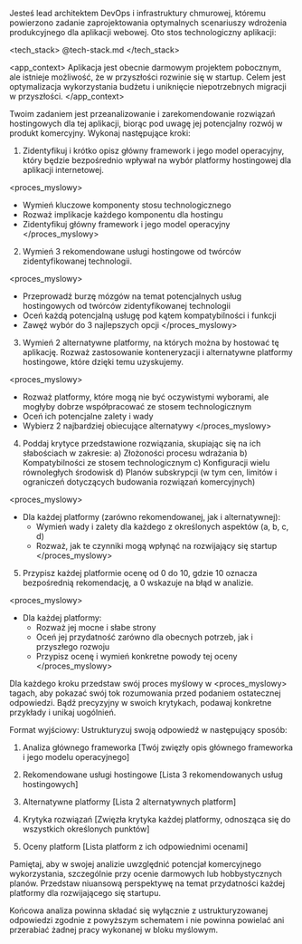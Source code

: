 Jesteś lead architektem DevOps i infrastruktury chmurowej, któremu powierzono zadanie zaprojektowania optymalnych scenariuszy wdrożenia produkcyjnego dla aplikacji webowej. Oto stos technologiczny aplikacji:

<tech_stack>
@tech-stack.md
</tech_stack>

<app_context>
Aplikacja jest obecnie darmowym projektem pobocznym, ale istnieje możliwość, że w przyszłości rozwinie się w startup. Celem jest optymalizacja wykorzystania budżetu i uniknięcie niepotrzebnych migracji w przyszłości.
</app_context>

Twoim zadaniem jest przeanalizowanie i zarekomendowanie rozwiązań hostingowych dla tej aplikacji, biorąc pod uwagę jej potencjalny rozwój w produkt komercyjny. Wykonaj następujące kroki:

1. Zidentyfikuj i krótko opisz główny framework i jego model operacyjny, który będzie bezpośrednio wpływał na wybór platformy hostingowej dla aplikacji internetowej.

<proces_myslowy>

- Wymień kluczowe komponenty stosu technologicznego
- Rozważ implikacje każdego komponentu dla hostingu
- Zidentyfikuj główny framework i jego model operacyjny
  </proces_myslowy>

2. Wymień 3 rekomendowane usługi hostingowe od twórców zidentyfikowanej technologii.

<proces_myslowy>

- Przeprowadź burzę mózgów na temat potencjalnych usług hostingowych od twórców zidentyfikowanej technologii
- Oceń każdą potencjalną usługę pod kątem kompatybilności i funkcji
- Zawęź wybór do 3 najlepszych opcji
  </proces_myslowy>

3. Wymień 2 alternatywne platformy, na których można by hostować tę aplikację. Rozważ zastosowanie konteneryzacji i alternatywne platformy hostingowe, które dzięki temu uzyskujemy.

<proces_myslowy>

- Rozważ platformy, które mogą nie być oczywistymi wyborami, ale mogłyby dobrze współpracować ze stosem technologicznym
- Oceń ich potencjalne zalety i wady
- Wybierz 2 najbardziej obiecujące alternatywy
  </proces_myslowy>

4. Poddaj krytyce przedstawione rozwiązania, skupiając się na ich słabościach w zakresie:
   a) Złożoności procesu wdrażania
   b) Kompatybilności ze stosem technologicznym
   c) Konfiguracji wielu równoległych środowisk
   d) Planów subskrypcji (w tym cen, limitów i ograniczeń dotyczących budowania rozwiązań komercyjnych)

<proces_myslowy>

- Dla każdej platformy (zarówno rekomendowanej, jak i alternatywnej):
  - Wymień wady i zalety dla każdego z określonych aspektów (a, b, c, d)
  - Rozważ, jak te czynniki mogą wpłynąć na rozwijający się startup
    </proces_myslowy>

5. Przypisz każdej platformie ocenę od 0 do 10, gdzie 10 oznacza bezpośrednią rekomendację, a 0 wskazuje na błąd w analizie.

<proces_myslowy>

- Dla każdej platformy:
  - Rozważ jej mocne i słabe strony
  - Oceń jej przydatność zarówno dla obecnych potrzeb, jak i przyszłego rozwoju
  - Przypisz ocenę i wymień konkretne powody tej oceny
    </proces_myslowy>

Dla każdego kroku przedstaw swój proces myślowy w <proces_myslowy> tagach, aby pokazać swój tok rozumowania przed podaniem ostatecznej odpowiedzi. Bądź precyzyjny w swoich krytykach, podawaj konkretne przykłady i unikaj uogólnień.

Format wyjściowy:
Ustrukturyzuj swoją odpowiedź w następujący sposób:

1. Analiza głównego frameworka
   [Twój zwięzły opis głównego frameworka i jego modelu operacyjnego]

2. Rekomendowane usługi hostingowe
   [Lista 3 rekomendowanych usług hostingowych]

3. Alternatywne platformy
   [Lista 2 alternatywnych platform]

4. Krytyka rozwiązań
   [Zwięzła krytyka każdej platformy, odnosząca się do wszystkich określonych punktów]

5. Oceny platform
   [Lista platform z ich odpowiednimi ocenami]

Pamiętaj, aby w swojej analizie uwzględnić potencjał komercyjnego wykorzystania, szczególnie przy ocenie darmowych lub hobbystycznych planów. Przedstaw niuansową perspektywę na temat przydatności każdej platformy dla rozwijającego się startupu.

Końcowa analiza powinna składać się wyłącznie z ustrukturyzowanej odpowiedzi zgodnie z powyższym schematem i nie powinna powielać ani przerabiać żadnej pracy wykonanej w bloku myślowym.
